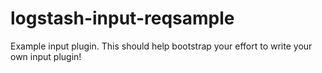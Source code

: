 # logstash-input-reqsample
Example input plugin. This should help bootstrap your effort to write your own input plugin!
